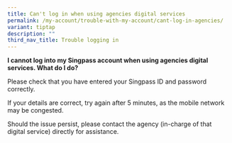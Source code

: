 ```yaml
---
title: Can't log in when using agencies digital services
permalink: /my-account/trouble-with-my-account/cant-log-in-agencies/
variant: tiptap
description: ""
third_nav_title: Trouble logging in
---
```

<p><strong>I cannot log into my Singpass account when using agencies digital services. What do I do?</strong>
</p>
<p>Please check that you have entered your Singpass ID and password correctly.</p>
<p>If your details are correct, try again after 5 minutes, as the mobile
network may be congested.</p>
<p>Should the issue persist, please contact the agency (in-charge of that
digital service) directly for assistance.</p>